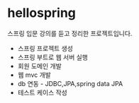 # hellospring
스프링 입문 강의를 듣고 정리한 프로젝트입니다.
- 스프링 프로젝트 생성
- 스프링 부트로 웹 서버 실행
- 회원 도메인 개발
- 웹 mvc 개발
- db 연동 - JDBC,JPA,spring data JPA
- 테스트 케이스 작성
